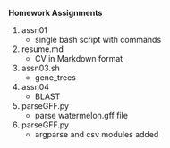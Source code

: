 **Homework Assignments**
1. assn01
   * single bash script with commands
2. resume.md
   * CV in Markdown format
3. assn03.sh
   * gene_trees
4. assn04
   * BLAST
5. parseGFF.py
   * parse watermelon.gff file
6. parseGFF.py
   * argparse and csv modules added
